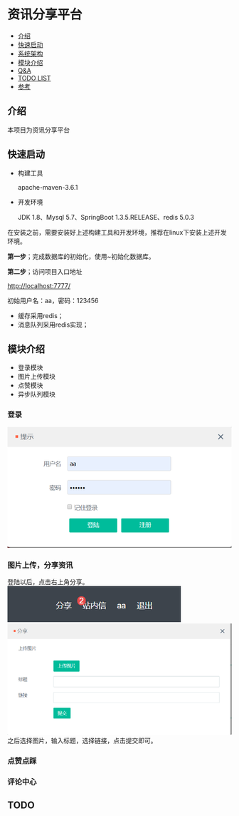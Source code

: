 
# 资讯分享平台

- [介绍](#介绍)
- [快速启动](#快速启动)
- [系统架构](#系统架构)
- [模块介绍](#模块介绍)
- [Q&A](#Q&A)
- [TODO LIST](#TODO)
- [参考](#参考)

## 介绍

本项目为资讯分享平台


## 快速启动

- 构建工具

  apache-maven-3.6.1

- 开发环境

  JDK 1.8、Mysql 5.7、SpringBoot 1.3.5.RELEASE、redis 5.0.3

在安装之前，需要安装好上述构建工具和开发环境，推荐在linux下安装上述开发环境。

**第一步**；完成数据库的初始化，使用~初始化数据库。

**第二步**；访问项目入口地址

<http://localhost:7777/>

初始用户名：aa，密码：123456


- 缓存采用redis；
- 消息队列采用redis实现；

## 模块介绍
- 登录模块
- 图片上传模块
- 点赞模块
- 异步队列模块

### 登录
![登录](doc/登录.png)

### 图片上传，分享资讯
登陆以后，点击右上角分享。
![分享](doc/分享.png)
![点击分享以后](doc/点击分享以后.png)
之后选择图片，输入标题，选择链接，点击提交即可。

### 点赞点踩

### 评论中心






## TODO

